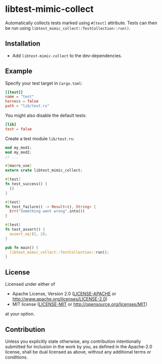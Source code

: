 # libtest-mimic-collect

Automatically collects tests marked using `#[test]` attribute. Tests can then be run using
`libtest_mimic_collect::TestCollection::run()`.

## Installation

* Add `libtest-mimic-collect` to the dev-dependencies.

## Example

Specify your test target in `Cargo.toml`:

```toml
[[test]]
name = "test"
harness = false
path = "lib/test.rs"
```

You might also disable the default tests:

```toml
[lib]
test = false
```

Create a test module `lib/test.rs`:

```rust
mod my_mod1;
mod my_mod2;
// ...

#[macro_use]
extern crate libtest_mimic_collect;

#[test]
fn test_success() {
  ()
}

#[test]
fn test_failure() -> Result<(), String> {
  Err("Something went wrong".into())
}

#[test]
fn test_assert() {
  assert_eq!(1, 2);
}

pub fn main() {
  libtest_mimic_collect::TestCollection::run();
}
```

## License

Licensed under either of

* Apache License, Version 2.0
  ([LICENSE-APACHE](../libtest-mimic-collect/LICENSE-APACHE) or <http://www.apache.org/licenses/LICENSE-2.0>)
* MIT license
  ([LICENSE-MIT](../libtest-mimic-collect/LICENSE-MIT) or <http://opensource.org/licenses/MIT>)

at your option.

## Contribution

Unless you explicitly state otherwise, any contribution intentionally submitted
for inclusion in the work by you, as defined in the Apache-2.0 license, shall be
dual licensed as above, without any additional terms or conditions.
